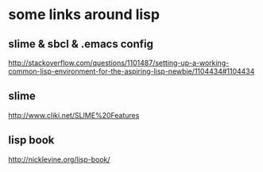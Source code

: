 some links around lisp
======================


slime & sbcl & .emacs config
----------------------------

http://stackoverflow.com/questions/1101487/setting-up-a-working-common-lisp-environment-for-the-aspiring-lisp-newbie/1104434#1104434


slime
-----

http://www.cliki.net/SLIME%20Features


lisp book
---------

http://nicklevine.org/lisp-book/
